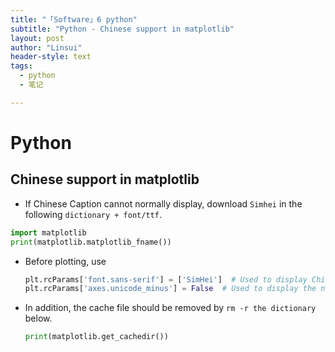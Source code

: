 ```yaml
---
title: "「Software」6 python"
subtitle: "Python - Chinese support in matplotlib"
layout: post
author: "Linsui"
header-style: text
tags:
  - python 
  - 笔记

---
```


# Python

## 

## Chinese support in matplotlib

- If Chinese Caption cannot normally display, download `Simhei` in the following `dictionary + font/ttf`.

```python
import matplotlib 
print(matplotlib.matplotlib_fname()) 
```

- Before plotting, use

  ```python
  plt.rcParams['font.sans-serif'] = ['SimHei']  # Used to display Chinese labels normally
  plt.rcParams['axes.unicode_minus'] = False  # Used to display the negative sign normally
  ```

  

- In addition, the cache file should be removed by `rm -r the dictionary` below.

  ```python
  print(matplotlib.get_cachedir())
  ```


  